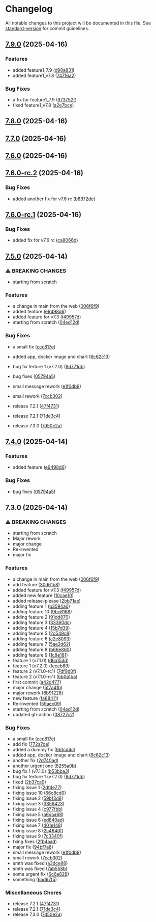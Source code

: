 # Changelog

All notable changes to this project will be documented in this file. See [standard-version](https://github.com/conventional-changelog/standard-version) for commit guidelines.

## [7.9.0](https://github.com/Ani1357/releases-test/compare/v7.7.0...v7.9.0) (2025-04-16)


### Features

* added feature1_7.9 ([d98a831](https://github.com/Ani1357/releases-test/commit/d98a8315a0d512a2fd2861a943607b0eca8010bb))
* added feature1_v7.8 ([747f6a2](https://github.com/Ani1357/releases-test/commit/747f6a207b80d3977776b07f13bd0ed91a60a186))


### Bug Fixes

* a fix for feature1_7.9 ([973752f](https://github.com/Ani1357/releases-test/commit/973752fbf4a79ef7da38b681dcc5eaa195da76e5))
* fixed feature1_v7.8 ([a2e7bce](https://github.com/Ani1357/releases-test/commit/a2e7bcea380a8c4d2cc62e2e03f26d3874fae0b4))

## [7.8.0](https://github.com/Ani1357/releases-test/compare/v7.8.0-rc.2...v7.8.0) (2025-04-16)

## [7.7.0](https://github.com/Ani1357/releases-test/compare/v7.7.0-rc.3...v7.7.0) (2025-04-16)

## [7.6.0](https://github.com/Ani1357/releases-test/compare/v7.6.0-rc.2...v7.6.0) (2025-04-16)

## [7.6.0-rc.2](https://github.com/Ani1357/releases-test/compare/v7.6.0-rc.1...v7.6.0-rc.2) (2025-04-16)


### Bug Fixes

* added another fix for v7.6 rc ([b8972de](https://github.com/Ani1357/releases-test/commit/b8972de9f4a7d8774a960f4ccc691d8bea9cbc35))

## [7.6.0-rc.1](https://github.com/Ani1357/releases-test/compare/v7.6.0-rc.0...v7.6.0-rc.1) (2025-04-16)


### Bug Fixes

* added fix for v7.6 rc ([ca8066d](https://github.com/Ani1357/releases-test/commit/ca8066d588354ff17622912cae8cb3fd1bca80e3))

## [7.5.0](https://github.com/Ani1357/releases-test/compare/v7.2.0-rc.1...v7.5.0) (2025-04-14)


### ⚠ BREAKING CHANGES

* starting from scratch

### Features

* a change in main from the web ([006f6f9](https://github.com/Ani1357/releases-test/commit/006f6f95174eed8209e51597c73e29a88ea7220e))
* added feature ([e9498d6](https://github.com/Ani1357/releases-test/commit/e9498d695dd094c244383ca24db2340e1ae09432))
* added feature for v7.3 ([f49957d](https://github.com/Ani1357/releases-test/commit/f49957db41cddb9b5710f62fbae54ab07a59d856))
* starting from scratch ([04ed12d](https://github.com/Ani1357/releases-test/commit/04ed12d3bebc987e4b6178a2fdfd5e066be3667f))


### Bug Fixes

* a small fix ([ccc817e](https://github.com/Ani1357/releases-test/commit/ccc817e0ce8e05ffab5af6ea7fa2a3742244de6f))
* added app, docker image and chart ([6c62c13](https://github.com/Ani1357/releases-test/commit/6c62c13176c4ae04cb3fbc9e24f53aa7879657c7))
* bug fix ferture 1 (v7.2.0) ([8d771db](https://github.com/Ani1357/releases-test/commit/8d771db81f99050232ba8f0a9f35be574a402dc3))
* bug fixes ([05794a5](https://github.com/Ani1357/releases-test/commit/05794a51dd73170dbb35c73b952c24c65bf0a993))
* small message rework ([e1f0db8](https://github.com/Ani1357/releases-test/commit/e1f0db8cb13a0de7cc1f3f851b571b31fddf6756))
* small rework ([7ccb302](https://github.com/Ani1357/releases-test/commit/7ccb30208dda92644b21069326db912719120f3c))


* release 7.2.1 ([47f4731](https://github.com/Ani1357/releases-test/commit/47f4731e7df1f8f4f61267318be46e7fbf9555fb))
* release 7.2.1 ([71de3c4](https://github.com/Ani1357/releases-test/commit/71de3c402b115140bd2221f8678b3c0d2cf1e658))
* release 7.3.0 ([7d50e2a](https://github.com/Ani1357/releases-test/commit/7d50e2a829773ec808b5546998022c08b83fbe61))

## [7.4.0](https://github.com/Ani1357/releases-test/compare/releases-test-v7.3.0...releases-test-v7.4.0) (2025-04-14)


### Features

* added feature ([e9498d6](https://github.com/Ani1357/releases-test/commit/e9498d695dd094c244383ca24db2340e1ae09432))


### Bug Fixes

* bug fixes ([05794a5](https://github.com/Ani1357/releases-test/commit/05794a51dd73170dbb35c73b952c24c65bf0a993))

## 7.3.0 (2025-04-14)


### ⚠ BREAKING CHANGES

* starting from scratch
* Major rework
* major change
* Re-invented
* major fix

### Features

* a change in main from the web ([006f6f9](https://github.com/Ani1357/releases-test/commit/006f6f95174eed8209e51597c73e29a88ea7220e))
* add feature ([30d61b8](https://github.com/Ani1357/releases-test/commit/30d61b86f873f04d92bebd5baabb375ff589520f))
* added feature for v7.3 ([f49957d](https://github.com/Ani1357/releases-test/commit/f49957db41cddb9b5710f62fbae54ab07a59d856))
* added new feature ([10cae10](https://github.com/Ani1357/releases-test/commit/10cae10400af25aa0043c8b0411c5f968acd425f))
* added release-please ([2bb71ae](https://github.com/Ani1357/releases-test/commit/2bb71aeaf8575c8869cd59658321830caf00c8aa))
* adding feature  1 ([b3594a0](https://github.com/Ani1357/releases-test/commit/b3594a01a922e6c59a96eed3fe3eff92e048956b))
* adding feature  10 ([9bc6168](https://github.com/Ani1357/releases-test/commit/9bc616862cf1473965271855ca75ea2d09522c15))
* adding feature  2 ([91dd870](https://github.com/Ani1357/releases-test/commit/91dd870d710b9c942d5cbb7f00113d515891249f))
* adding feature  3 ([33360dc](https://github.com/Ani1357/releases-test/commit/33360dc5de54097c1e3cadb8480aa589dd360cf7))
* adding feature  4 ([15b7d39](https://github.com/Ani1357/releases-test/commit/15b7d3965d963c39ecba5181f3001a2e94c48b38))
* adding feature  5 ([2d549c8](https://github.com/Ani1357/releases-test/commit/2d549c8ca9de44348340a526afe56ffb4def577d))
* adding feature  6 ([c2e8093](https://github.com/Ani1357/releases-test/commit/c2e8093ea65b4bbec9e83fb406fd2d0cf05fdb25))
* adding feature  7 ([5ae2d62](https://github.com/Ani1357/releases-test/commit/5ae2d629ea54357d82cad6f9e0755ba7bba2589b))
* adding feature  8 ([b66e860](https://github.com/Ani1357/releases-test/commit/b66e8602c392f44e4acf16c5368a1ce29ea2387e))
* adding feature  9 ([1c8e181](https://github.com/Ani1357/releases-test/commit/1c8e181f9e7f2ae442d0e0d5a0e1f61ae02925f7))
* feature 1 (v7.1.0) ([d6a153d](https://github.com/Ani1357/releases-test/commit/d6a153d9676bec460e54a2614421a1ed37816692))
* feature 1 (v7.2.0) ([feceb69](https://github.com/Ani1357/releases-test/commit/feceb69747c34f253465ce94c73e6658a157f43e))
* feature 2 (v7.1.0-rc1) ([7df9d0f](https://github.com/Ani1357/releases-test/commit/7df9d0f390964fd5fcb44964eb3759b68fe918ba))
* feature 2 (v7.1.0-rc1) ([bb0a1ba](https://github.com/Ani1357/releases-test/commit/bb0a1bacd67706cf6feefbac4943237ccd834e64))
* first commit ([a42d477](https://github.com/Ani1357/releases-test/commit/a42d477989d2d3b05be173361e7b47324b2dc42b))
* major change ([5f7a41b](https://github.com/Ani1357/releases-test/commit/5f7a41be52c1cf206b4b55faef88fda31360541d))
* major rework ([8b91228](https://github.com/Ani1357/releases-test/commit/8b9122864f1aa011a2bd36ee7029215741064a25))
* new feature ([fa88411](https://github.com/Ani1357/releases-test/commit/fa884116c15b34dbc34edd5e2258d2fa3c0d13a3))
* Re-invented ([59aec09](https://github.com/Ani1357/releases-test/commit/59aec09df4df15dc4a1c66b397719620055e91c0))
* starting from scratch ([04ed12d](https://github.com/Ani1357/releases-test/commit/04ed12d3bebc987e4b6178a2fdfd5e066be3667f))
* updated gh-action ([38727c2](https://github.com/Ani1357/releases-test/commit/38727c20b3f431ad12f71e3157cd358ca641b215))


### Bug Fixes

* a small fix ([ccc817e](https://github.com/Ani1357/releases-test/commit/ccc817e0ce8e05ffab5af6ea7fa2a3742244de6f))
* add fix ([772a7de](https://github.com/Ani1357/releases-test/commit/772a7ded4b39ed4112d8440a56ca8439fc6e3d23))
* added a dummy fix ([9b1cd4c](https://github.com/Ani1357/releases-test/commit/9b1cd4c28ad32313dba6e75829dd015bdd59b93d))
* added app, docker image and chart ([6c62c13](https://github.com/Ani1357/releases-test/commit/6c62c13176c4ae04cb3fbc9e24f53aa7879657c7))
* another fix ([2d740ad](https://github.com/Ani1357/releases-test/commit/2d740adb092cd08b07373f4e5e3dd0d15b2b4699))
* another urgent one ([8255a0b](https://github.com/Ani1357/releases-test/commit/8255a0bc51e02a7f7076494eb2979474a1c9a255))
* bug fix 1 (v7.1.0) ([b53bba3](https://github.com/Ani1357/releases-test/commit/b53bba31827c8533ceffde0ddffce463fa35ad0a))
* bug fix ferture 1 (v7.2.0) ([8d771db](https://github.com/Ani1357/releases-test/commit/8d771db81f99050232ba8f0a9f35be574a402dc3))
* fixed ([2b37ca9](https://github.com/Ani1357/releases-test/commit/2b37ca9b2525228f36601da1eab8a0081426777e))
* fixing issue 1 ([2df4e77](https://github.com/Ani1357/releases-test/commit/2df4e7719c28ca7c0dbb42c3afeb7cea9efb0ca8))
* fixing issue 10 ([66c8cd0](https://github.com/Ani1357/releases-test/commit/66c8cd0153fc0daec67bae924f2b1a00e3a99955))
* fixing issue 2 ([59bf3d8](https://github.com/Ani1357/releases-test/commit/59bf3d80a009c6fc63cef565a2804e8e23d57a21))
* fixing issue 3 ([3856423](https://github.com/Ani1357/releases-test/commit/38564230ac41a893c8dc44aa5aae61c22da00db6))
* fixing issue 4 ([c977fbb](https://github.com/Ani1357/releases-test/commit/c977fbbfb1300b0a2d71eba741499fffbd1f7951))
* fixing issue 5 ([a6daa68](https://github.com/Ani1357/releases-test/commit/a6daa689c5e87daf8875322485215f63fae09c03))
* fixing issue 6 ([ed840ad](https://github.com/Ani1357/releases-test/commit/ed840ad70ff928b09f891c87028efb1f89b90969))
* fixing issue 7 ([401e148](https://github.com/Ani1357/releases-test/commit/401e1482fdf5adf39079e2df5fca26750752edb6))
* fixing issue 8 ([2c4640f](https://github.com/Ani1357/releases-test/commit/2c4640fff57644e92eefe27f3711f60daa331f8d))
* fixing issue 9 ([7c3340f](https://github.com/Ani1357/releases-test/commit/7c3340f0b7741932154cdad03b5147f72ff58745))
* fxing fixes ([2fb4aad](https://github.com/Ani1357/releases-test/commit/2fb4aad5a51549cdd82371da451b4719b1fc536b))
* major fix ([94bf7a8](https://github.com/Ani1357/releases-test/commit/94bf7a8922c5a9bb4f562f35acd376028ab06de0))
* small message rework ([e1f0db8](https://github.com/Ani1357/releases-test/commit/e1f0db8cb13a0de7cc1f3f851b571b31fddf6756))
* small rework ([7ccb302](https://github.com/Ani1357/releases-test/commit/7ccb30208dda92644b21069326db912719120f3c))
* smth was fixed ([a3dce88](https://github.com/Ani1357/releases-test/commit/a3dce886aa6a16afa201f8489525656693cef91a))
* smth was fixed ([7ab558b](https://github.com/Ani1357/releases-test/commit/7ab558b1aaa28130f47a93074740f56f50d2eb35))
* some urgent fix ([6c6e829](https://github.com/Ani1357/releases-test/commit/6c6e829e51eed42d1f4459435b7f56203690ea0e))
* something ([6ad97f5](https://github.com/Ani1357/releases-test/commit/6ad97f5cbca8268815d5e8abce1d9811af1f0fbc))


### Miscellaneous Chores

* release 7.2.1 ([47f4731](https://github.com/Ani1357/releases-test/commit/47f4731e7df1f8f4f61267318be46e7fbf9555fb))
* release 7.2.1 ([71de3c4](https://github.com/Ani1357/releases-test/commit/71de3c402b115140bd2221f8678b3c0d2cf1e658))
* release 7.3.0 ([7d50e2a](https://github.com/Ani1357/releases-test/commit/7d50e2a829773ec808b5546998022c08b83fbe61))
